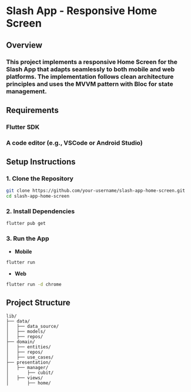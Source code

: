 # Slash App - Responsive Home Screen

## Overview

### This project implements a responsive Home Screen for the Slash App that adapts seamlessly to both mobile and web platforms. The implementation follows clean architecture principles and uses the MVVM pattern with Bloc for state management.

## Requirements

### Flutter SDK

### A code editor (e.g., VSCode or Android Studio)

## Setup Instructions

### 1. Clone the Repository
```bash
git clone https://github.com/your-username/slash-app-home-screen.git
cd slash-app-home-screen
```

### 2. Install Dependencies
```bash
flutter pub get
```

### 3. Run the App
- **Mobile**
```bash
flutter run
```
- **Web**
```bash
flutter run -d chrome
```

## Project Structure

```
lib/
├── data/
│   ├── data_source/
│   ├── models/
│   ├── repos/
├── domain/
│   ├── entities/
│   ├── repos/
│   ├── use_cases/
├── presentation/
│   ├── manager/
│       ├── cubit/
│   ├── views/
│       ├── home/
```
